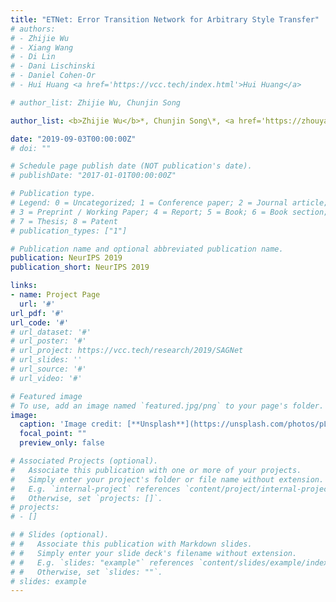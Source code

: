 ```yaml
---
title: "ETNet: Error Transition Network for Arbitrary Style Transfer"
# authors:
# - Zhijie Wu
# - Xiang Wang
# - Di Lin
# - Dani Lischinski
# - Daniel Cohen-Or
# - Hui Huang <a href='https://vcc.tech/index.html'>Hui Huang</a>

# author_list: Zhijie Wu, Chunjin Song

author_list: <b>Zhijie Wu</b>*, Chunjin Song\*, <a href='https://zhouyangvcc.github.io/'>Yang Zhou</a>, <a href='http://www.cs.mun.ca/~gong/'>Minglun Gong</a>, <a href='https://vcc.tech/~huihuang'>Hui Huang</a>

date: "2019-09-03T00:00:00Z"
# doi: ""

# Schedule page publish date (NOT publication's date).
# publishDate: "2017-01-01T00:00:00Z"

# Publication type.
# Legend: 0 = Uncategorized; 1 = Conference paper; 2 = Journal article;
# 3 = Preprint / Working Paper; 4 = Report; 5 = Book; 6 = Book section;
# 7 = Thesis; 8 = Patent
# publication_types: ["1"]

# Publication name and optional abbreviated publication name.
publication: NeurIPS 2019
publication_short: NeurIPS 2019

links:
- name: Project Page
  url: '#'
url_pdf: '#'
url_code: '#'
# url_dataset: '#'
# url_poster: '#'
# url_project: https://vcc.tech/research/2019/SAGNet
# url_slides: ''
# url_source: '#'
# url_video: '#'

# Featured image
# To use, add an image named `featured.jpg/png` to your page's folder. 
image:
  caption: 'Image credit: [**Unsplash**](https://unsplash.com/photos/pLCdAaMFLTE)'
  focal_point: ""
  preview_only: false

# Associated Projects (optional).
#   Associate this publication with one or more of your projects.
#   Simply enter your project's folder or file name without extension.
#   E.g. `internal-project` references `content/project/internal-project/index.md`.
#   Otherwise, set `projects: []`.
# projects:
# - []

# # Slides (optional).
# #   Associate this publication with Markdown slides.
# #   Simply enter your slide deck's filename without extension.
# #   E.g. `slides: "example"` references `content/slides/example/index.md`.
# #   Otherwise, set `slides: ""`.
# slides: example
---
```


<!-- {{% alert note %}}
Click the *Cite* button above to demo the feature to enable visitors to import publication metadata into their reference management software.
{{% /alert %}} -->

<!-- {{% alert note %}}
Click the *Slides* button above to demo Academic's Markdown slides feature.
{{% /alert %}} -->

<!-- Supplementary notes can be added here, including [code and math](https://sourcethemes.com/academic/docs/writing-markdown-latex/). -->

